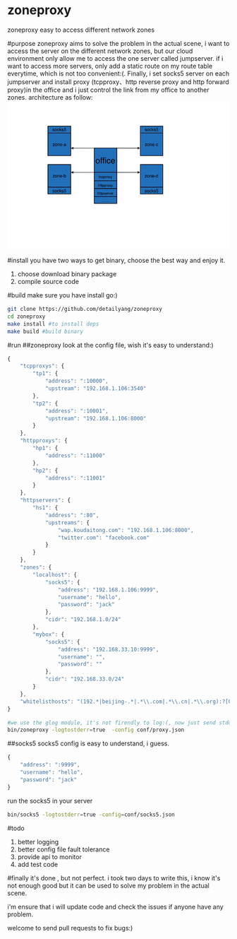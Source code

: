 # zoneproxy
zoneproxy easy to access different network zones

#purpose
zoneproxy aims to solve the problem in the actual scene, i want to access the server on the different network zones, but our cloud environment only allow me to access the one server called jumpserver. if i want to access more servers, only add a static route on my route table everytime, which is not too convenient:(. Finally, i set socks5 server on each jumpserver and install proxy (tcpproxy、http reverse proxy and http forward proxy)in the office and i just control the link from my office to another zones. architecture as follow:
![arch](docs/images/arch.jpg)

#install
you have two ways to get binary, choose the best way and enjoy it.

1. choose download binary package
2. compile source code

#build
make sure you have install go:)
````bash
git clone https://github.com/detailyang/zoneproxy
cd zoneproxy
make install #to install deps
make build #build binary
````

#run
##zoneproxy
look at the config file, wish it's easy to understand:)
````javascript
{
    "tcpproxys": {
        "tp1": {
            "address": ":10000",
            "upstream": "192.168.1.106:3540"
        },
        "tp2": {
            "address": ":10001",
            "upstream": "192.168.1.106:8000"
        }
    },
    "httpproxys": {
        "hp1": {
            "address": ":11000"
        },
        "hp2": {
            "address": ":11001"
        }
    },
    "httpservers": {
        "hs1": {
            "address": ":80",
            "upstreams": {
                "wap.koudaitong.com": "192.168.1.106:8000",
                "twitter.com": "facebook.com"
            }
        }
    },
    "zones": {
        "localhost": {
            "socks5": {
                "address": "192.168.1.106:9999",
                "username": "hello",
                "password": "jack"
            },
            "cidr": "192.168.1.0/24"
        },
        "mybox": {
            "socks5": {
                "address": "192.168.33.10:9999",
                "username": "",
                "password": ""
            },
            "cidr": "192.168.33.0/24"
        }
    },
    "whitelisthosts": "(192.*|beijing-.*|.*\\.com|.*\\.cn|.*\\.org):?[0-9]?"
}
````

````bash
#we use the glog module, it's not firendly to log:(, now just send stdout
bin/zoneproxy -logtostderr=true  -config conf/proxy.json
````
##socks5
socks5 config is easy to understand, i guess.
````javascript
{
    "address": ":9999",
    "username": "hello",
    "password": "jack"
}
````
run the socks5 in your server
````bash
bin/socks5 -logtostderr=true -config=conf/socks5.json
````
#todo
1. better logging
2. better config file fault tolerance
3. provide api to monitor
4. add test code


#finally
it's done , but not perfect. i took two days to write this, i know it's not enough good but it can be used to solve my problem in the actual scene.

i'm ensure that i will update code  and check the issues if anyone have any problem.

welcome to send pull requests to fix bugs:)
